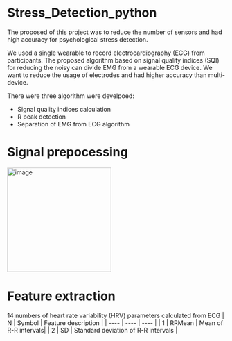 # Stress_Detection_python
The proposed of this project was to reduce the number of sensors and had high accuracy for psychological stress detection.

We used a single wearable to record electrocardiography (ECG) from participants. The proposed algorithm based on signal quality indices (SQI) for reducing the noisy can divide EMG from a wearable ECG device. We want to reduce the usage of electrodes and had higher accuracy than multi-device.

There were three algorithm were develpoed:
* Signal quality indices calculation
* R peak detection
* Separation of EMG from ECG algorithm


# Signal prepocessing
<img width="240" alt="image" src="https://user-images.githubusercontent.com/25921591/222178747-9e10052f-998a-466b-9828-b80f6e1e419a.png">

# Feature extraction
14 numbers of heart rate variability (HRV) parameters calculated from ECG
| N  | Symbol | Feature description |
|  ----  | ----  | ---- |
| 1 | RRMean | Mean of R-R intervals|
| 2 | SD | Standard deviation of R-R intervals |

